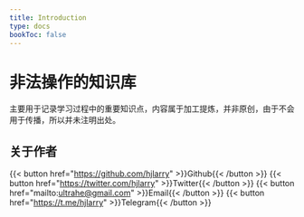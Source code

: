 ```yaml
---
title: Introduction
type: docs
bookToc: false
---
```


# 非法操作的知识库

主要用于记录学习过程中的重要知识点，内容属于加工提炼，并非原创，由于不会用于传播，所以并未注明出处。

## 关于作者
{{< button href="https://github.com/hjlarry" >}}Github{{< /button >}}
{{< button href="https://twitter.com/hjlarry" >}}Twitter{{< /button >}}
{{< button href="mailto:ultrahe@gmail.com" >}}Email{{< /button >}}
{{< button href="https://t.me/hjlarry" >}}Telegram{{< /button >}}